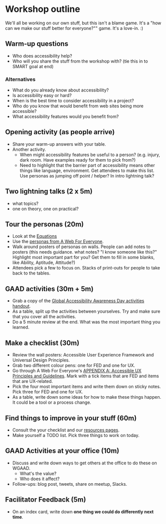 # Workshop outline

We'll all be working on our own stuff, but this isn't a blame game. It's a "how can we make our stuff better for everyone?"" game. It's a love-in. :)

## Warm-up questions

* Who does accessibility help?
* Who will you share the stuff from the workshop with? (tie this in to SMART goal at end)

### Alternatives

* What do you already know about accessibility?
* Is accessibility easy or hard?
* When is the best time to consider accessibility in a project?
* Who do you know that would benefit from web sites being more accessible?
* What accessibility features would you benefit from?

## Opening activity (as people arrive)

* Share your warm-up answers with your table.
* Another activity.
  * When might accessibility features be useful to a person? (e.g. injury, dark room. Have examples ready for them to pick from?)
  * Need to highlight that the barrier part of accessibility means other things like language, environment. Get attendees to make this list. Use personas as jumping off point / helper? In intro lightning talk?

## Two lightning talks (2 x 5m)

* what topics?
* one on theory, one on practical?

## Tour the personas (20m)

* Look at the [Equations](print-for-wall/equations.pdf)
* Use the [personas from A Web For Everyone](http://rosenfeldmedia.com/a-web-for-everyone/personas-for-accessible-ux/).
* Walk around posters of personas on walls. People can add notes to posters (this needs guidance. what notes? "I know someone like this?" Highlight most important part for you? Get them to fill in some blanks, like Ability, Aptitude,  Attitude?)
* Attendees pick a few to focus on. Stacks of print-outs for people to take back to the tables.

## GAAD activities (30m + 5m)

* Grab a copy of the [Global Accessibility Awareness Day activities handout](activities.md).
* As a table, split up the activities between yourselves. Try and make sure that you cover all the activities.
* Do a 5 minute review at the end. What was the most important thing you learned.

## Make a checklist (30m)

* Review the wall posters: Accessible User Experience Framework and Universal Design Principles.
* Grab two different colour pens: one for FED and one for UX.
* Go through A Web For Everyone's [APPENDIX A: Accessible UX Principles and Guidelines](handout/AWFE-AppendixA1.pdf).  Mark with a tick items that are FED and items that are UX-related.
* Pick the four most important items and write them down on sticky notes. Pick three for FED and one for UX.
* As a table, write down some ideas for how to make these things happen. It could be a tool or a process change.

## Find things to improve in your stuff (60m)

* Consult the your checklist and our [resources pages](resources.md).
* Make yourself a TODO list. Pick three things to work on today.

## GAAD Activities at your office (10m)

* Discuss and write down ways to get others at the office to do these on WGAAD.
  * What's the value?
  * Who does it affect?
* Follow-ups: blog post, tweets, share on meetup, Slacks.

## Facilitator Feedback (5m)

* On an index card, write down **one thing we could do differently next time**.

